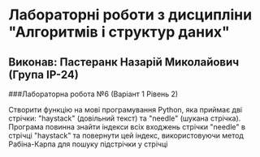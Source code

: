 # Лабораторні роботи з дисципліни "Алгоритмів і структур даних"

## Виконав: Пастеранк Назарій Миколайович (Група ІР-24)

###Лабораторна робота №6 (Варіант 1 Рівень 2)

Створити функцію на мові програмування Python, яка приймає дві стрічки: "haystack" (довільний текст) та "needle" (шукана стрічка). Програма повинна знайти індекси всіх входжень стрічки "needle" в стрічці "haystack" та повернути цей індекс, використовуючи  метод Рабіна-Карпа для пошуку підстрічки у стрічці
